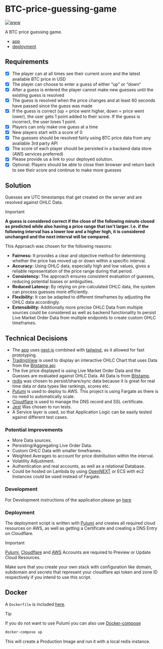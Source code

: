 # BTC-price-guessing-game

[![www](https://img.shields.io/badge/docs-online-green)](https://btc-game.nicozweifel.com/)

A BTC price guessing game.

- [app](/app)
- [deployment](index.ts)

## Requirements

- [x] The player can at all times see their current score and the latest available BTC price in USD
- [x] The player can choose to enter a guess of either “up” or “down“
- [x] After a guess is entered the player cannot make new guesses until the existing guess is resolved
- [x] The guess is resolved when the price changes and at least 60 seconds have passed since the guess was made
- [x] If the guess is correct (up = price went higher, down = price went lower), the user gets 1 point added to their score. If the guess is incorrect, the user loses 1 point.
- [x] Players can only make one guess at a time
- [x] New players start with a score of 0
- [x] The guesses should be resolved fairly using BTC price data from any available 3rd party API
- [x] The score of each player should be persisted in a backend data store (AWS services preferred)
- [x] Please provide us a link to your deployed solution.
- [x] Optional: Players should be able to close their browser and return back to see their score and continue to make more guesses

## Solution

Guesses are UTC timestamps that get created on the server and are resolved against OHLC Data.

> [!IMPORTANT]
> **A guess is considered correct if the close of the following minute closed as predicted while also having a price range that isn't larger. I.e. if the following interval has a lower low and a higher high, it is considered unchanged and the next interval will be compared.**

This Approach was chosen for the following reasons:

- **Fairness:** It provides a clear and objective method for determining whether the price has moved up or down within a specific interval.
- **Accuracy:** Using OHLC data, especially high and low values, gives a reliable representation of the price range during that period.
- **Consistency:** The approach ensures consistent evaluation of guesses, reducing potential biases or ambiguities.
- **Reduced Latency:** By relying on pre-calculated OHLC data, the system can process guesses more efficiently.
- **Flexibility:** It can be adapted to different timeframes by adjusting the OHLC data accordingly.
- **Extensibility:** Additionally more precise OHLC Data from multiple sources could be considered as well as backend functionality to persist Live Market Order Data from multiple endpoints to create custom OHLC timeframes.

## Technical Decisions

- The [app](/app) uses [next.js](https://nextjs.org/) combined with [tailwind](https://tailwindui.com/), as it allowed for fast prototyping.
- [TradingView](https://www.tradingview.com/widget/advanced-chart/) is used to display an interactive OHLC Chart that uses Data from the [Bitstamp api](https://www.bitstamp.net/api/).
- The live price displayed is using Live Market Order Data and the Guesses are evaluated against OHLC Data. All Data is from [Bitstamp](https://www.bitstamp.net/api/).
- [redis](https://redis.io/) was chosen to persist/share/sync data because it is great for real time data or data types like rankings, scores etc.
- [Pulumi](https://www.pulumi.com/docs/) is used to deploy to AWS. This project is using Fargate as there is no need to automatically scale. 
- [Cloudflare](https://www.cloudflare.com/) is used to manage the DNS record and SSL certificate.
- [Jest](https://jestjs.io/) Was chosen to run tests. 
- A Service layer is used, so that Application Logic can be easily tested against different test cases.

### Potential improvements

- More Data sources.
- Persisting/Aggregating Live Order Data.
- Custom OHLC Data with smaller timeframes.
- Weighted Averages to account for price distribution within the interval.
- Volatility Adjustment.
- Authentication and real accounts, as well as a relational Database.
- Could be hosted on Lambda by using [OpenNEXT](https://open-next.js.org/) or ECS with ec2 Instances could be used instead of Fargate.

### Development

For Development instructions of the application please go [here](/app/README.md)

### Deployment

The deployment script is written with [Pulumi](https://www.pulumi.com/docs/) and creates all required cloud resources on AWS, as well as getting a Certificate and creating a DNS Entry on Cloudflare.

> [!IMPORTANT]
> [Pulumi](https://www.pulumi.com/docs/), [Cloudflare](https://www.cloudflare.com/) and [AWS](https://aws.amazon.com/) Accounts are required to Preview or Update Cloud Resources.

Make sure that you create your own stack with configuration like domain, subdomain and secrets that represent your cloudflare api token and zone ID respectively if you intend to use this script.

## Docker

A `Dockerfile` is included [here](/app/Dockerfile).

> [!TIP]  
> If you do not want to use Pulumi you can also use [Docker-compose](https://docs.docker.com/compose/)

```bash
docker-compose up
```

This will create a Production Image and run it with a local redis instance.
